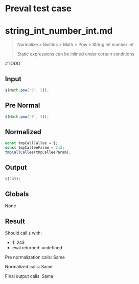 # Preval test case

# string_int_number_int.md

> Normalize > Builtins > Math > Pow > String int number int
>
> Static expressions can be inlined under certain conditions

#TODO

## Input

`````js filename=intro
$(Math.pow('3', 5));
`````

## Pre Normal

`````js filename=intro
$(Math.pow('3', 5));
`````

## Normalized

`````js filename=intro
const tmpCallCallee = $;
const tmpCalleeParam = 243;
tmpCallCallee(tmpCalleeParam);
`````

## Output

`````js filename=intro
$(243);
`````

## Globals

None

## Result

Should call `$` with:
 - 1: 243
 - eval returned: undefined

Pre normalization calls: Same

Normalized calls: Same

Final output calls: Same
